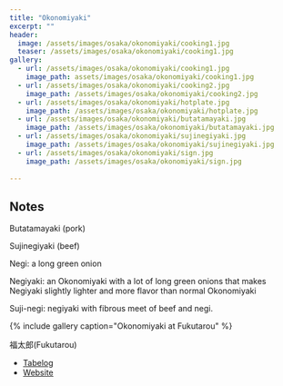 ```yaml
---
title: "Okonomiyaki"
excerpt: ""
header:
  image: /assets/images/osaka/okonomiyaki/cooking1.jpg
  teaser: /assets/images/osaka/okonomiyaki/cooking1.jpg
gallery:
  - url: /assets/images/osaka/okonomiyaki/cooking1.jpg
    image_path: assets/images/osaka/okonomiyaki/cooking1.jpg
  - url: /assets/images/osaka/okonomiyaki/cooking2.jpg
    image_path: /assets/images/osaka/okonomiyaki/cooking2.jpg
  - url: /assets/images/osaka/okonomiyaki/hotplate.jpg
    image_path: /assets/images/osaka/okonomiyaki/hotplate.jpg    
  - url: /assets/images/osaka/okonomiyaki/butatamayaki.jpg
    image_path: /assets/images/osaka/okonomiyaki/butatamayaki.jpg
  - url: /assets/images/osaka/okonomiyaki/sujinegiyaki.jpg
    image_path: /assets/images/osaka/okonomiyaki/sujinegiyaki.jpg    
  - url: /assets/images/osaka/okonomiyaki/sign.jpg
    image_path: /assets/images/osaka/okonomiyaki/sign.jpg
  
---
```


## Notes

Butatamayaki (pork)

Sujinegiyaki (beef)

Negi: a long green onion

Negiyaki: an Okonomiyaki with a lot of long green onions that makes Negiyaki slightly lighter and more flavor than normal 
Okonomiyaki

Suji-negi: negiyaki with fibrous meet of beef and negi.


{% include gallery caption="Okonomiyaki at Fukutarou" %}

福太郎(Fukutarou)

* [Tabelog](https://tabelog.com/en/osaka/A2701/A270202/27002665/)
* [Website](http://2951.jp)

